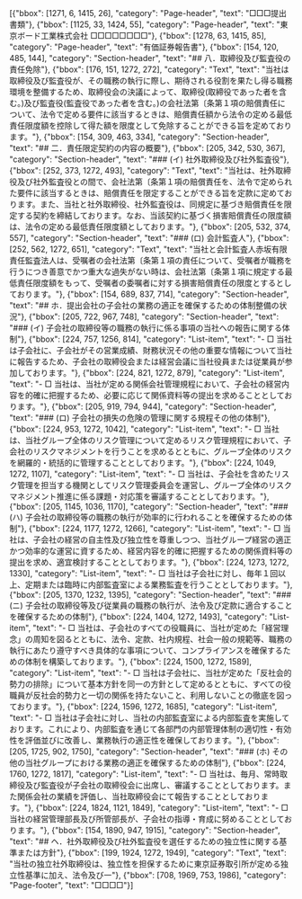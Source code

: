 [{"bbox": [1271, 6, 1415, 26], "category": "Page-header", "text": "□□□提出書類"}, {"bbox": [1125, 33, 1424, 55], "category": "Page-header", "text": "東京ボード工業株式会社 □□□□□□□□"}, {"bbox": [1278, 63, 1415, 85], "category": "Page-header", "text": "有価証券報告書"}, {"bbox": [154, 120, 485, 144], "category": "Section-header", "text": "## 八．取締役及び監査役の責任免除"}, {"bbox": [176, 151, 1272, 272], "category": "Text", "text": "当社は取締役及び監査役が、その職務の執行に際し、期待される役割を果たし得る職務環境を整備するため、取締役会の決議によって、取締役(取締役であった者を含む。)及び監査役(監査役であった者を含む。)の会社法第〔条第１項の賠償責任について、法令で定める要件に該当するときは、賠償責任額から法令の定める最低責任限度額を控除して得た額を限度として免除することができる旨を定めております。"}, {"bbox": [154, 309, 463, 334], "category": "Section-header", "text": "## 二．責任限定契約の内容の概要"}, {"bbox": [205, 342, 530, 367], "category": "Section-header", "text": "### (イ) 社外取締役及び社外監査役"}, {"bbox": [252, 373, 1272, 493], "category": "Text", "text": "当社は、社外取締役及び社外監査役との間で、会社法第〔条第１項の賠償責任を、法令で定められた要件に該当するときは、賠償責任を限定することができる旨を定款に定めております。また、当社と社外取締役、社外監査役は、同規定に基づき賠償責任を限定する契約を締結しております。なお、当該契約に基づく損害賠償責任の限度額は、法令の定める最低責任限度額としております。"}, {"bbox": [205, 532, 374, 557], "category": "Section-header", "text": "### (ロ) 会計監査人"}, {"bbox": [252, 562, 1272, 651], "category": "Text", "text": "当社と会計監査人赤坂有限責任監査法人は、受嘱者の会社法第〔条第１項の責任について、受嘱者が職務を行うにつき善意でかつ重大な過失がない時は、会社法第〔条第１項に規定する最低責任限度額をもって、受嘱者の委嘱者に対する損害賠償責任の限度とするとしております。"}, {"bbox": [154, 689, 837, 714], "category": "Section-header", "text": "## ホ．提出会社の子会社の業務の適正を確保するための体制整備の状況"}, {"bbox": [205, 722, 967, 748], "category": "Section-header", "text": "### (イ) 子会社の取締役等の職務の執行に係る事項の当社への報告に関する体制"}, {"bbox": [224, 757, 1256, 814], "category": "List-item", "text": "- □ 当社は子会社に、子会社がその営業成績、財務状況その他の重要な情報について当社に報告するため、子会社の取締役会または経営会議に当社役員または従業員が参加しております。"}, {"bbox": [224, 821, 1272, 879], "category": "List-item", "text": "- □ 当社は、当社が定める関係会社管理規程において、子会社の経営内容を的確に把握するため、必要に応じて関係資料等の提出を求めることとしております。"}, {"bbox": [205, 919, 794, 944], "category": "Section-header", "text": "### (ロ) 子会社の損失の危険の管理に関する規程その他の体制"}, {"bbox": [224, 953, 1272, 1042], "category": "List-item", "text": "- □ 当社は、当社グループ全体のリスク管理について定めるリスク管理規程において、子会社のリスクマネジメントを行うことを求めるとともに、グループ全体のリスクを網羅的・統括的に管理することとしております。"}, {"bbox": [224, 1049, 1272, 1107], "category": "List-item", "text": "- □ 当社は、子会社を含めたリスク管理を担当する機関としてリスク管理委員会を運営し、グループ全体のリスクマネジメント推進に係る課題・対応策を審議することとしております。"}, {"bbox": [205, 1145, 1036, 1170], "category": "Section-header", "text": "### (ハ) 子会社の取締役等の職務の執行が効率的に行われることを確保するための体制"}, {"bbox": [224, 1177, 1272, 1266], "category": "List-item", "text": "- □ 当社は、子会社の経営の自主性及び独立性を尊重しつつ、当社グループ経営の適正かつ効率的な運営に資するため、経営内容を的確に把握するための関係資料等の提出を求め、適宜検討することとしております。"}, {"bbox": [224, 1273, 1272, 1330], "category": "List-item", "text": "- □ 当社は子会社に対し、毎年１回以上、定期または臨時に内部監査室による業務監査を行うこととしております。"}, {"bbox": [205, 1370, 1232, 1395], "category": "Section-header", "text": "### (ニ) 子会社の取締役等及び従業員の職務の執行が、法令及び定款に適合することを確保するための体制"}, {"bbox": [224, 1404, 1272, 1493], "category": "List-item", "text": "- □ 当社は、子会社のすべての役職員に、当社が定めた「経営理念」の周知を図るとともに、法令、定款、社内規程、社会一般の規範等、職務の執行にあたり遵守すべき具体的な事項について、コンプライアンスを確保するための体制を構築しております。"}, {"bbox": [224, 1500, 1272, 1589], "category": "List-item", "text": "- □ 当社は子会社に、当社が定めた「反社会的勢力の排除」について基本方針を同一の方針として定めるとともに、すべての役職員が反社会的勢力と一切の関係を持たないこと、利用しないことの徹底を図っております。"}, {"bbox": [224, 1596, 1272, 1685], "category": "List-item", "text": "- □ 当社は子会社に対し、当社の内部監査室による内部監査を実施しております。これにより、内部監査を通じて各部門の内部管理体制の適切性・有効性を評価並びに改善し、業務執行の適正性を確保しております。"}, {"bbox": [205, 1725, 902, 1750], "category": "Section-header", "text": "### (ホ) その他の当社グループにおける業務の適正を確保するための体制"}, {"bbox": [224, 1760, 1272, 1817], "category": "List-item", "text": "- □ 当社は、毎月、常時取締役及び監査役が子会社の取締役会に出席し、審議することとしております。また関係会社の業績を評価し、当社取締役会にて報告することとしております。"}, {"bbox": [224, 1824, 1121, 1849], "category": "List-item", "text": "- □ 当社の経営管理部長及び所管部長が、子会社の指導・育成に努めることとしております。"}, {"bbox": [154, 1890, 947, 1915], "category": "Section-header", "text": "## ヘ．社外取締役及び社外監査役を選任するための独立性に関する基準または方針"}, {"bbox": [199, 1924, 1272, 1949], "category": "Text", "text": "当社の独立社外取締役は、独立性を担保するために東京証券取引所が定める独立性基準に加え、法令及び一"}, {"bbox": [708, 1969, 753, 1986], "category": "Page-footer", "text": "□□□□"}]